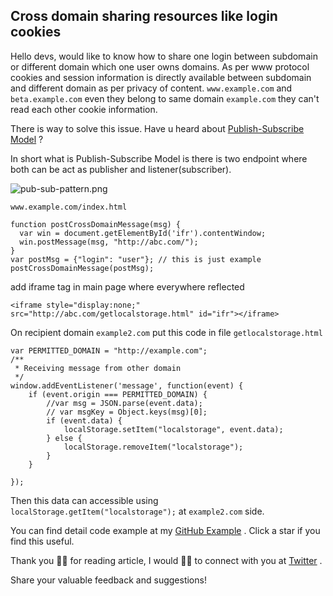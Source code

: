 ## Cross domain sharing resources like login cookies

Hello devs, would like to know how to share one login between subdomain or different domain which one user owns domains. As per www protocol cookies and session information is directly available between subdomain and different domain as per privacy of content. `www.example.com` and `beta.example.com` even they belong to same domain `example.com` they can't read each other cookie information. 

There is way to solve this issue. Have u heard about  [Publish-Subscribe Model](https://en.wikipedia.org/wiki/Publish%E2%80%93subscribe_pattern) ? 

In short what is Publish-Subscribe Model is there is two endpoint where both can be act as publisher and listener(subscriber).

![pub-sub-pattern.png](https://cdn.hashnode.com/res/hashnode/image/upload/v1602787664177/MxtdWXACF.png)


`www.example.com/index.html`

```
function postCrossDomainMessage(msg) {
  var win = document.getElementById('ifr').contentWindow;
  win.postMessage(msg, "http://abc.com/");
}
var postMsg = {"login": "user"}; // this is just example
postCrossDomainMessage(postMsg);
``` 


add iframe tag in main page where everywhere reflected

```
<iframe style="display:none;" src="http://abc.com/getlocalstorage.html" id="ifr"></iframe>
```

On recipient domain `example2.com` put this code in file `getlocalstorage.html`

```
var PERMITTED_DOMAIN = "http://example.com";
/**
 * Receiving message from other domain
 */
window.addEventListener('message', function(event) {
    if (event.origin === PERMITTED_DOMAIN) {
        //var msg = JSON.parse(event.data);
        // var msgKey = Object.keys(msg)[0];
        if (event.data) {
            localStorage.setItem("localstorage", event.data);
        } else {
            localStorage.removeItem("localstorage");
        }
    }

});
```
Then this data can accessible using `localStorage.getItem("localstorage");` at `example2.com` side.

You can find detail code example at my  [GitHub Example](https://github.com/aviboy2006/cross-domain-cookie-sharing ) . Click a star if you find this useful.

Thank you 🙏🏻 for reading article, I would 👍🏻 to connect with you at  [Twitter](https://twitter.com/aviboy2006) .

Share your valuable feedback and suggestions!

